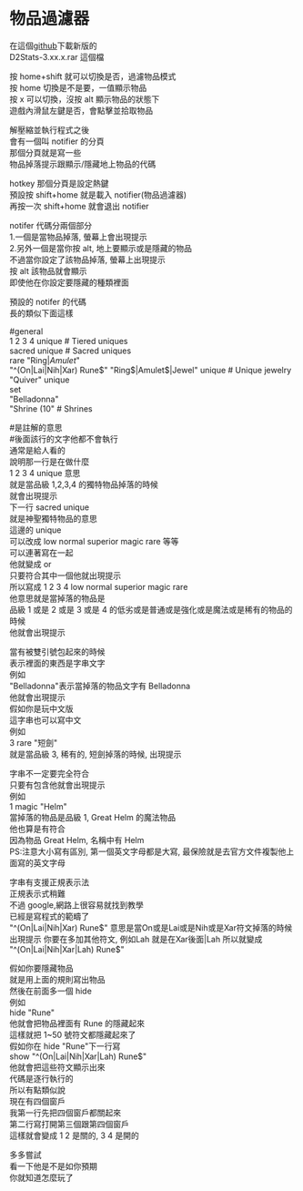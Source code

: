 # 物品過濾器

在這個[github](https://github.com/Kyromyr/D2Stats/releases)下載新版的  
D2Stats-3.xx.x.rar 這個檔

按 home+shift 就可以切換是否，過濾物品模式  
按 home 切換是不是要，一值顯示物品  
按 x 可以切換，沒按 alt 顯示物品的狀態下  
遊戲內滑鼠左鍵是否，會點擊並拾取物品

解壓縮並執行程式之後  
會有一個叫 notifier 的分頁  
那個分頁就是寫一些  
物品掉落提示跟顯示/隱藏地上物品的代碼

hotkey 那個分頁是設定熱鍵  
預設按 shift+home 就是載入 notifier(物品過濾器)  
再按一次 shift+home 就會退出 notifier

notifer 代碼分兩個部分  
1.一個是當物品掉落, 螢幕上會出現提示  
2.另外一個是當你按 alt, 地上要顯示或是隱藏的物品  
不過當你設定了該物品掉落, 螢幕上出現提示  
按 alt 該物品就會顯示  
即使他在你設定要隱藏的種類裡面

預設的 notifer 的代碼  
長的類似下面這樣

#general  
1 2 3 4 unique # Tiered uniques  
sacred unique # Sacred uniques  
rare "Ring$|Amulet$"  
"^(On|Lai|Nih|Xar) Rune$"  
"Ring$|Amulet\$|Jewel" unique # Unique jewelry  
"Quiver" unique  
set  
"Belladonna"  
"Shrine \(10" # Shrines

#是註解的意思  
#後面該行的文字他都不會執行  
通常是給人看的  
說明那一行是在做什麼  
1 2 3 4 unique 意思  
就是當品級 1,2,3,4 的獨特物品掉落的時候  
就會出現提示  
下一行 sacred unique  
就是神聖獨特物品的意思  
這邊的 unique  
可以改成 low normal superior magic rare 等等  
可以連著寫在一起  
他就變成 or  
只要符合其中一個他就出現提示  
所以寫成 1 2 3 4 low normal superior magic rare  
他意思就是當掉落的物品是  
品級 1 或是 2 或是 3 或是 4 的低劣或是普通或是強化或是魔法或是稀有的物品的時候  
他就會出現提示

當有被雙引號包起來的時候  
表示裡面的東西是字串文字  
例如  
"Belladonna"表示當掉落的物品文字有 Belladonna  
他就會出現提示  
假如你是玩中文版  
這字串也可以寫中文  
例如  
3 rare "短劍"  
就是當品級 3, 稀有的, 短劍掉落的時候, 出現提示

字串不一定要完全符合  
只要有包含他就會出現提示  
例如  
1 magic "Helm"  
當掉落的物品是品級 1, Great Helm 的魔法物品  
他也算是有符合  
因為物品 Great Helm, 名稱中有 Helm  
PS:注意大小寫有區別, 第一個英文字母都是大寫, 最保險就是去官方文件複製他上面寫的英文字母

字串有支援正規表示法  
正規表示式稍難  
不過 google,網路上很容易就找到教學  
已經是寫程式的範疇了  
"^(On|Lai|Nih|Xar) Rune$"  
意思是當On或是Lai或是Nih或是Xar符文掉落的時候出現提示  
你要在多加其他符文, 例如Lah  
就是在Xar後面|Lah  
所以就變成  
"^(On|Lai|Nih|Xar|Lah) Rune$"

假如你要隱藏物品  
就是用上面的規則寫出物品  
然後在前面多一個 hide  
例如  
hide "Rune"  
他就會把物品裡面有 Rune 的隱藏起來  
這樣就把 1~50 號符文都隱藏起來了  
假如你在 hide "Rune"下一行寫  
show "^(On|Lai|Nih|Xar|Lah) Rune\$"  
他就會把這些符文顯示出來  
代碼是逐行執行的  
所以有點類似說  
現在有四個窗戶  
我第一行先把四個窗戶都關起來  
第二行寫打開第三個跟第四個窗戶  
這樣就會變成 1 2 是關的, 3 4 是開的

多多嘗試  
看一下他是不是如你預期  
你就知道怎麼玩了
